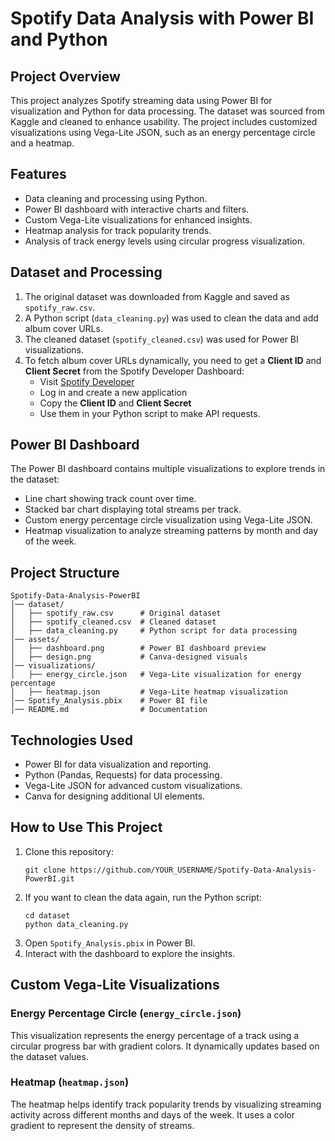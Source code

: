 # Spotify Data Analysis with Power BI and Python

## Project Overview

This project analyzes Spotify streaming data using Power BI for visualization and Python for data processing. The dataset was sourced from Kaggle and cleaned to enhance usability. The project includes customized visualizations using Vega-Lite JSON, such as an energy percentage circle and a heatmap.

## Features

- Data cleaning and processing using Python.
- Power BI dashboard with interactive charts and filters.
- Custom Vega-Lite visualizations for enhanced insights.
- Heatmap analysis for track popularity trends.
- Analysis of track energy levels using circular progress visualization.

## Dataset and Processing

1. The original dataset was downloaded from Kaggle and saved as `spotify_raw.csv`.
2. A Python script (`data_cleaning.py`) was used to clean the data and add album cover URLs.
3. The cleaned dataset (`spotify_cleaned.csv`) was used for Power BI visualizations.
4. To fetch album cover URLs dynamically, you need to get a **Client ID** and **Client Secret** from the Spotify Developer Dashboard:
   - Visit [Spotify Developer](https://developer.spotify.com/)
   - Log in and create a new application
   - Copy the **Client ID** and **Client Secret**
   - Use them in your Python script to make API requests.

## Power BI Dashboard

The Power BI dashboard contains multiple visualizations to explore trends in the dataset:

- Line chart showing track count over time.
- Stacked bar chart displaying total streams per track.
- Custom energy percentage circle visualization using Vega-Lite JSON.
- Heatmap visualization to analyze streaming patterns by month and day of the week.

## Project Structure

```
Spotify-Data-Analysis-PowerBI
│── dataset/
│   ├── spotify_raw.csv      # Original dataset
│   ├── spotify_cleaned.csv  # Cleaned dataset
│   ├── data_cleaning.py     # Python script for data processing
│── assets/
│   ├── dashboard.png        # Power BI dashboard preview
│   ├── design.png           # Canva-designed visuals
│── visualizations/
│   ├── energy_circle.json   # Vega-Lite visualization for energy percentage
│   ├── heatmap.json         # Vega-Lite heatmap visualization
│── Spotify_Analysis.pbix    # Power BI file
│── README.md                # Documentation
```

## Technologies Used

- Power BI for data visualization and reporting.
- Python (Pandas, Requests) for data processing.
- Vega-Lite JSON for advanced custom visualizations.
- Canva for designing additional UI elements.

## How to Use This Project

1. Clone this repository:
   ```
   git clone https://github.com/YOUR_USERNAME/Spotify-Data-Analysis-PowerBI.git
   ```
2. If you want to clean the data again, run the Python script:
   ```
   cd dataset
   python data_cleaning.py
   ```
3. Open `Spotify_Analysis.pbix` in Power BI.
4. Interact with the dashboard to explore the insights.

## Custom Vega-Lite Visualizations

### Energy Percentage Circle (`energy_circle.json`)

This visualization represents the energy percentage of a track using a circular progress bar with gradient colors. It dynamically updates based on the dataset values.

### Heatmap (`heatmap.json`)

The heatmap helps identify track popularity trends by visualizing streaming activity across different months and days of the week. It uses a color gradient to represent the density of streams.







